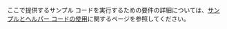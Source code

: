 ここで提供するサンプル コードを実行するための要件の詳細については、[サンプルとヘルパー コードの使用](../developer/org-service/use-sample-helper-code.md)に関するページを参照してください。